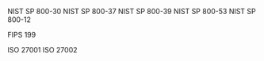 NIST SP 800-30
NIST SP 800-37
NIST SP 800-39
NIST SP 800-53
NIST SP 800-12

FIPS 199

ISO 27001
ISO 27002